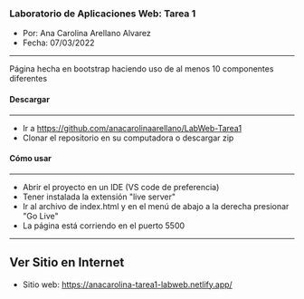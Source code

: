 ### **Laboratorio de Aplicaciones Web: Tarea 1**
* Por: Ana Carolina Arellano Alvarez
* Fecha: 07/03/2022
----------
Página hecha en bootstrap haciendo uso de al menos 10 componentes diferentes

#### **Descargar**
---------
 - Ir a https://github.com/anacarolinaarellano/LabWeb-Tarea1
 - Clonar el repositorio en su computadora o descargar zip

#### **Cómo usar**
--------
 - Abrir el proyecto en un IDE (VS code de preferencia)
 - Tener instalada la extensión "live server"
 - Ir al archivo de index.html y en el menú de abajo a la derecha presionar "Go Live"
 - La página está corriendo en el puerto 5500

--------
## **Ver Sitio en Internet**
- Sitio web: https://anacarolina-tarea1-labweb.netlify.app/
